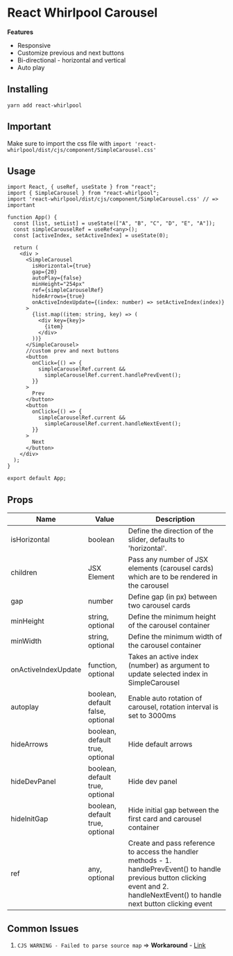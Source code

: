 # React Whirlpool Carousel 

**Features**
* Responsive
* Customize previous and next buttons
* Bi-directional - horizontal and vertical
* Auto play

## Installing
`yarn add react-whirlpool`

## Important
Make sure to import the css file with `import 'react-whirlpool/dist/cjs/component/SimpleCarousel.css'`

## Usage
```
import React, { useRef, useState } from "react";
import { SimpleCarousel } from "react-whirlpool";
import 'react-whirlpool/dist/cjs/component/SimpleCarousel.css' // => important

function App() {
  const [list, setList] = useState(["A", "B", "C", "D", "E", "A"]);
  const simpleCarouselRef = useRef<any>();
  const [activeIndex, setActiveIndex] = useState(0);

  return (
    <div >
      <SimpleCarousel
        isHorizontal={true}
        gap={20}
        autoPlay={false}
        minHeight="254px"
        ref={simpleCarouselRef}
        hideArrows={true}
        onActiveIndexUpdate={(index: number) => setActiveIndex(index)}
      >
        {list.map((item: string, key) => (
          <div key={key}>
            {item}
          </div>
        ))}
      </SimpleCarousel>
      //custom prev and next buttons
      <button
        onClick={() => {
          simpleCarouselRef.current &&
            simpleCarouselRef.current.handlePrevEvent();
        }}
      >
        Prev
      </button>
      <button
        onClick={() => {
          simpleCarouselRef.current &&
            simpleCarouselRef.current.handleNextEvent();
        }}
      >
        Next
      </button>
    </div>
  );
}

export default App;
```

## Props
| Name              | Value                                                               | Description                                                                                       |
|-------------------| ------------------------------------------------------------------  | -------------------------------------------------------------------------------------------------------------------------------------------     |
| isHorizontal      | boolean  | Define the direction of the slider, defaults to 'horizontal'.    |
|  children         | JSX Element | Pass any number of JSX elements (carousel cards) which are to be rendered in the carousel  |
| gap               | number | Define gap (in px) between two carousel cards  |
| minHeight         | string, optional | Define the minimum height of the carousel container  |
|minWidth           | string, optional  | Define the minimum width of the carousel container  |
|onActiveIndexUpdate| function, optional | Takes an active index (number) as argument to update selected index in SimpleCarousel |
| autoplay          | boolean, default false, optional  | Enable auto rotation of carousel, rotation interval is set to 3000ms    |
 hideArrows         | boolean, default true, optional  | Hide default arrows    |
 hideDevPanel       | boolean, default true, optional | Hide dev panel  |
 hideInitGap        | boolean, default true, optional | Hide initial gap between the first card and carousel container  |
 ref                | any, optional   | Create and pass reference to access the handler methods - 1. handlePrevEvent() to handle previous button clicking event and 2. handleNextEvent() to handle next button clicking event |

 ## Common Issues
 1. `CJS WARNING - Failed to parse source map` => **Workaround** - [Link](https://github.com/facebook/create-react-app/discussions/11767#discussioncomment-2092902)